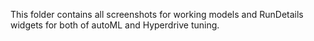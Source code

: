 This folder contains all screenshots for working models and RunDetails widgets for both of autoML and Hyperdrive tuning. 

